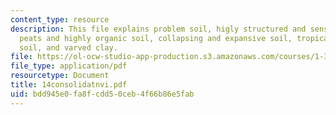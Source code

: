 ```yaml
---
content_type: resource
description: This file explains problem soil, higly structured and senstive soils,
  peats and highly organic soil, collapsing and expansive soil, tropical residual
  soil, and varved clay.
file: https://ol-ocw-studio-app-production.s3.amazonaws.com/courses/1-322-soil-behavior-spring-2005/bdd945e0fa8fcdd50ceb4f66b86e5fab_14consolidatnvi.pdf
file_type: application/pdf
resourcetype: Document
title: 14consolidatnvi.pdf
uid: bdd945e0-fa8f-cdd5-0ceb-4f66b86e5fab
---
```

